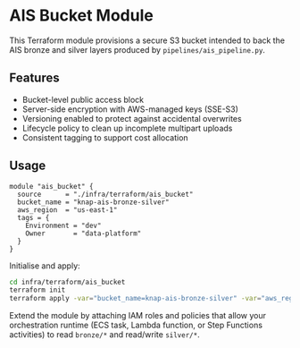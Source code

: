 # AIS Bucket Module

This Terraform module provisions a secure S3 bucket intended to back the AIS bronze and silver layers produced by `pipelines/ais_pipeline.py`.

## Features

- Bucket-level public access block
- Server-side encryption with AWS-managed keys (SSE-S3)
- Versioning enabled to protect against accidental overwrites
- Lifecycle policy to clean up incomplete multipart uploads
- Consistent tagging to support cost allocation

## Usage

```hcl
module "ais_bucket" {
  source      = "./infra/terraform/ais_bucket"
  bucket_name = "knap-ais-bronze-silver"
  aws_region  = "us-east-1"
  tags = {
    Environment = "dev"
    Owner       = "data-platform"
  }
}
```

Initialise and apply:

```bash
cd infra/terraform/ais_bucket
terraform init
terraform apply -var="bucket_name=knap-ais-bronze-silver" -var="aws_region=us-east-1"
```

Extend the module by attaching IAM roles and policies that allow your orchestration runtime (ECS task, Lambda function, or Step Functions activities) to read `bronze/*` and read/write `silver/*`.
